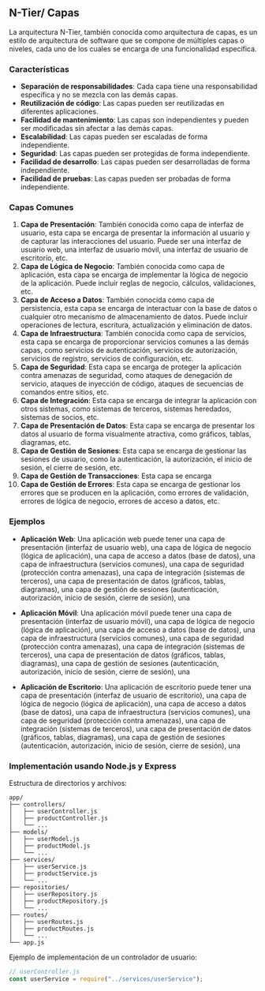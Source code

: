 ## N-Tier/ Capas

La arquitectura N-Tier, también conocida como arquitectura de capas, es un estilo de arquitectura de software que se compone de múltiples capas o niveles, cada uno de los cuales se encarga de una funcionalidad específica.

### Características

-   **Separación de responsabilidades**: Cada capa tiene una responsabilidad específica y no se mezcla con las demás capas.
-   **Reutilización de código**: Las capas pueden ser reutilizadas en diferentes aplicaciones.
-   **Facilidad de mantenimiento**: Las capas son independientes y pueden ser modificadas sin afectar a las demás capas.
-   **Escalabilidad**: Las capas pueden ser escaladas de forma independiente.
-   **Seguridad**: Las capas pueden ser protegidas de forma independiente.
-   **Facilidad de desarrollo**: Las capas pueden ser desarrolladas de forma independiente.
-   **Facilidad de pruebas**: Las capas pueden ser probadas de forma independiente.

### Capas Comunes

1.  **Capa de Presentación**: También conocida como capa de interfaz de usuario, esta capa se encarga de presentar la información al usuario y de capturar las interacciones del usuario. Puede ser una interfaz de usuario web, una interfaz de usuario móvil, una interfaz de usuario de escritorio, etc.
2.  **Capa de Lógica de Negocio**: También conocida como capa de aplicación, esta capa se encarga de implementar la lógica de negocio de la aplicación. Puede incluir reglas de negocio, cálculos, validaciones, etc.
3.  **Capa de Acceso a Datos**: También conocida como capa de persistencia, esta capa se encarga de interactuar con la base de datos o cualquier otro mecanismo de almacenamiento de datos. Puede incluir operaciones de lectura, escritura, actualización y eliminación de datos.
4.  **Capa de Infraestructura**: También conocida como capa de servicios, esta capa se encarga de proporcionar servicios comunes a las demás capas, como servicios de autenticación, servicios de autorización, servicios de registro, servicios de configuración, etc.
5.  **Capa de Seguridad**: Esta capa se encarga de proteger la aplicación contra amenazas de seguridad, como ataques de denegación de servicio, ataques de inyección de código, ataques de secuencias de comandos entre sitios, etc.
6.  **Capa de Integración**: Esta capa se encarga de integrar la aplicación con otros sistemas, como sistemas de terceros, sistemas heredados, sistemas de socios, etc.
7.  **Capa de Presentación de Datos**: Esta capa se encarga de presentar los datos al usuario de forma visualmente atractiva, como gráficos, tablas, diagramas, etc.
8.  **Capa de Gestión de Sesiones**: Esta capa se encarga de gestionar las sesiones de usuario, como la autenticación, la autorización, el inicio de sesión, el cierre de sesión, etc.
9.  **Capa de Gestión de Transacciones**: Esta capa se encarga
10. **Capa de Gestión de Errores**: Esta capa se encarga de gestionar los errores que se producen en la aplicación, como errores de validación, errores de lógica de negocio, errores de acceso a datos, etc.

### Ejemplos

-   **Aplicación Web**: Una aplicación web puede tener una capa de presentación (interfaz de usuario web), una capa de lógica de negocio (lógica de aplicación), una capa de acceso a datos (base de datos), una capa de infraestructura (servicios comunes), una capa de seguridad (protección contra amenazas), una capa de integración (sistemas de terceros), una capa de presentación de datos (gráficos, tablas, diagramas), una capa de gestión de sesiones (autenticación, autorización, inicio de sesión, cierre de sesión), una

-   **Aplicación Móvil**: Una aplicación móvil puede tener una capa de presentación (interfaz de usuario móvil), una capa de lógica de negocio (lógica de aplicación), una capa de acceso a datos (base de datos), una capa de infraestructura (servicios comunes), una capa de seguridad (protección contra amenazas), una capa de integración (sistemas de terceros), una capa de presentación de datos (gráficos, tablas, diagramas), una capa de gestión de sesiones (autenticación, autorización, inicio de sesión, cierre de sesión), una
-   **Aplicación de Escritorio**: Una aplicación de escritorio puede tener una capa de presentación (interfaz de usuario de escritorio), una capa de lógica de negocio (lógica de aplicación), una capa de acceso a datos (base de datos), una capa de infraestructura (servicios comunes), una capa de seguridad (protección contra amenazas), una capa de integración (sistemas de terceros), una capa de presentación de datos (gráficos, tablas, diagramas), una capa de gestión de sesiones (autenticación, autorización, inicio de sesión, cierre de sesión), una

### Implementación usando Node.js y Express

Estructura de directorios y archivos:

```
app/
├── controllers/
│   ├── userController.js
│   ├── productController.js
│   └── ...
├── models/
│   ├── userModel.js
│   ├── productModel.js
│   └── ...
├── services/
│   ├── userService.js
│   ├── productService.js
│   └── ...
├── repositories/
│   ├── userRepository.js
│   ├── productRepository.js
│   └── ...
├── routes/
│   ├── userRoutes.js
│   ├── productRoutes.js
│   └── ...
└── app.js
```

Ejemplo de implementación de un controlador de usuario:

```javascript
// userController.js
const userService = require("../services/userService");
```

